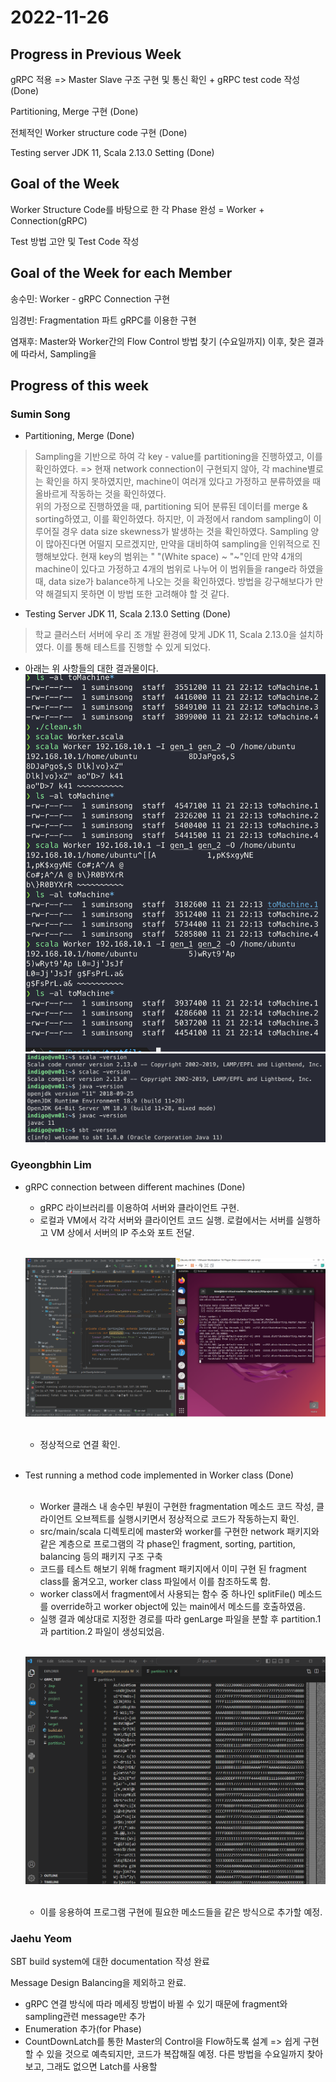 # 2022-11-26

## Progress in Previous Week
gRPC 적용 => Master Slave 구조 구현 및 통신 확인 + gRPC test code 작성 (Done)

Partitioning, Merge 구현 (Done)

전체적인 Worker structure code 구현 (Done)

Testing server JDK 11, Scala 2.13.0 Setting (Done)

## Goal of the Week

Worker Structure Code를 바탕으로 한 각 Phase 완성 = Worker + Connection(gRPC)

Test 방법 고안 및 Test Code 작성

## Goal of the Week for each Member
송수민: Worker - gRPC Connection 구현

임경빈: Fragmentation 파트 gRPC를 이용한 구현

염재후: Master와 Worker간의 Flow Control 방법 찾기 (수요일까지)
이후, 찾은 결과에 따라서, Sampling을 

## Progress of this week
### Sumin Song
 - Partitioning, Merge (Done)
 > Sampling을 기반으로 하여 각 key - value를 partitioning을 진행하였고, 이를 확인하였다. => 현재 network connection이 구현되지 않아, 각 machine별로는 확인을 하지 못하였지만, machine이 여러개 있다고 가정하고 분류하였을 때 올바르게 작동하는 것을 확인하였다. <br>
> 위의 가정으로 진행하였을 때, partitioning 되어 분류된 데이터를 merge & sorting하였고, 이를 확인하였다. 하지만, 이 과정에서 random sampling이 이루어질 경우 data size skewness가 발생하는 것을 확인하였다. Sampling 양이 많아진다면 어떨지 모르겠지만, 만약을 대비하여 sampling을 인위적으로 진행해보았다. 현재 key의 범위는 " "(White space) ~ "~"인데 만약 4개의 machine이 있다고 가정하고 4개의 범위로 나누어 이 범위들을 range라 하였을 때, data size가 balance하게 나오는 것을 확인하였다. 방법을 강구해보다가 만약 해결되지 못하면 이 방법 또한 고려해야 할 것 같다.
- Testing Server JDK 11, Scala 2.13.0 Setting (Done)
> 학교 클러스터 서버에 우리 조 개발 환경에 맞게 JDK 11, Scala 2.13.0을 설치하였다. 이를 통해 테스트를 진행할 수 있게 되었다.
- 아래는 위 사항들의 대한 결과물이다. <br>
![fig1](./Figure/merge.png) <br>
![fig2](./Figure/server.png)
### Gyeongbhin Lim

 - gRPC connection between different machines (Done)
    - gRPC 라이브러리를 이용하여 서버와 클라이언트 구현. 
    - 로컬과 VM에서 각각 서버와 클라이언트 코드 실행. 로컬에서는 서버를 실행하고 VM 상에서 서버의 IP 주소와 포트 전달. 
    
    <br/>

    ![fig1](./Figure/kbini_1127_2.png) 

    <br/>

    - 정상적으로 연결 확인. 
    
    <br/>

 - Test running a method code implemented in Worker class (Done)

    <br/>

    -  Worker 클래스 내 송수민 부원이 구현한 fragmentation 메소드 코드 작성, 클라이언트 오브젝트를 실행시키면서 정상적으로 코드가 작동하는지 확인.
    - src/main/scala 디렉토리에 master와 worker를 구현한 network 패키지와 같은 계층으로 프로그램의 각 phase인 fragment, sorting, partition, balancing 등의 패키지 구조 구축
    - 코드를 테스트 해보기 위해 fragment 패키지에서 이미 구현 된 fragment class를 옮겨오고, worker class 파일에서 이를 참조하도록 함.
    - worker class에서 fragment에서 사용되는 함수 중 하나인 splitFile() 메소드를 override하고 worker object에 있는 main에서 메소드를 호출하였음.
    - 실행 결과 예상대로 지정한 경로를 따라 genLarge 파일을 분할 후 partition.1과 partition.2 파일이 생성되었음. 

    <br/>

    ![fig1](./Figure/kbini_1127_1.png) 

    <br/>

    - 이를 응용하여 프로그램 구현에 필요한 메소드들을 같은 방식으로 추가할 예정. <br/>

### Jaehu Yeom
 SBT build system에 대한 documentation 작성 완료
 
 Message Design Balancing을 제외하고 완료.
 - gRPC 연결 방식에 따라 메세징 방법이 바뀔 수 있기 때문에 fragment와 sampling관련 message만 추가
 - Enumeration 추가(for Phase)
 - CountDownLatch를 통한 Master의 Control을 Flow하도록 설계
=> 쉽게 구현할 수 있을 것으로 예측되지만, 코드가 복잡해질 예정. 다른 방법을 수요일까지 찾아보고, 그래도 없으면 Latch를 사용할 


